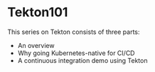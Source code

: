 # Tekton101

This series on Tekton consists of three parts:
* An overview
* Why going Kubernetes-native for CI/CD
* A continuous integration demo using Tekton
